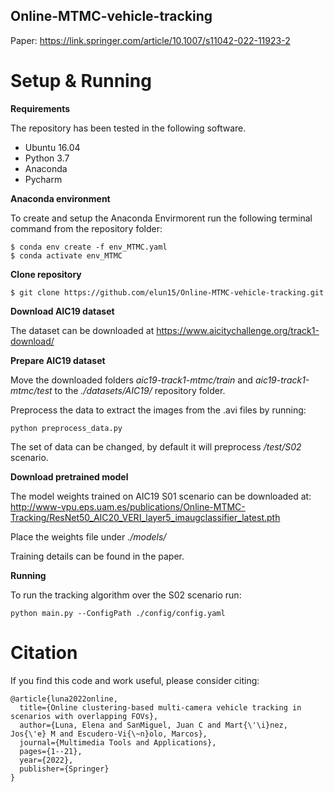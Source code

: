## Online-MTMC-vehicle-tracking

Paper:  https://link.springer.com/article/10.1007/s11042-022-11923-2



# Setup & Running
**Requirements**

The repository has been tested in the following software.
* Ubuntu 16.04
* Python 3.7
* Anaconda
* Pycharm

**Anaconda environment**

To create and setup the Anaconda Envirmorent run the following terminal command from the repository folder:
```
$ conda env create -f env_MTMC.yaml
$ conda activate env_MTMC
```

**Clone repository**

```
$ git clone https://github.com/elun15/Online-MTMC-vehicle-tracking.git
```

**Download AIC19 dataset**

The dataset can be downloaded at https://www.aicitychallenge.org/track1-download/

**Prepare AIC19 dataset**

Move the downloaded folders *aic19-track1-mtmc/train* and *aic19-track1-mtmc/test* to the *./datasets/AIC19/* repository folder.

Preprocess the data to extract the images from the .avi files by running:

```
python preprocess_data.py
```


The set of data can be changed, by default it will preprocess */test/S02* scenario.


**Download pretrained model**

The model weights trained on AIC19 S01 scenario can be downloaded at:
http://www-vpu.eps.uam.es/publications/Online-MTMC-Tracking/ResNet50_AIC20_VERI_layer5_imaugclassifier_latest.pth


Place the weights file under *./models/*

Training details can be found in the paper.


**Running**

To run the tracking algorithm over the S02 scenario run:

```
python main.py --ConfigPath ./config/config.yaml  
```



# Citation

If you find this code and work useful, please consider citing:
```
@article{luna2022online,
  title={Online clustering-based multi-camera vehicle tracking in scenarios with overlapping FOVs},  
  author={Luna, Elena and SanMiguel, Juan C and Mart{\'\i}nez, Jos{\'e} M and Escudero-Vi{\~n}olo, Marcos},  
  journal={Multimedia Tools and Applications},
  pages={1--21},  
  year={2022},  
  publisher={Springer}
}
```



